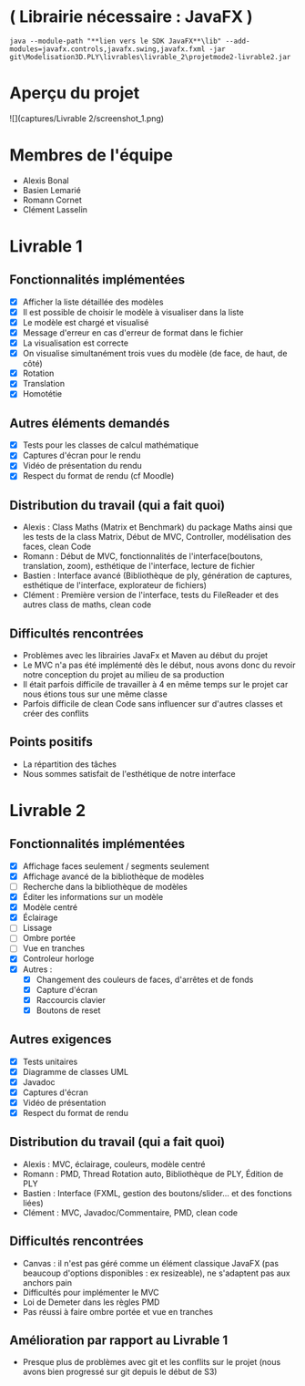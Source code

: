 # ( Librairie nécessaire : JavaFX )

```
java --module-path "**lien vers le SDK JavaFX**\lib" --add-modules=javafx.controls,javafx.swing,javafx.fxml -jar git\Modelisation3D.PLY\livrables\livrable_2\projetmode2-livrable2.jar
```

# Aperçu du projet 

![](captures/Livrable 2/screenshot_1.png)

# Membres de l'équipe

 - Alexis Bonal
 - Basien Lemarié
 - Romann Cornet
 - Clément Lasselin

# Livrable 1

## Fonctionnalités implémentées

- [x] Afficher la liste détaillée des modèles
- [x] Il est possible de choisir le modèle à visualiser dans la liste
- [x] Le modèle est chargé et visualisé
- [X] Message d'erreur en cas d'erreur de format dans le fichier
- [x] La visualisation est correcte
- [x] On visualise simultanément trois vues du modèle (de face, de haut, de côté)
- [x] Rotation
- [x] Translation
- [x] Homotétie

## Autres éléments demandés

- [X] Tests pour les classes de calcul mathématique
- [X] Captures d'écran pour le rendu
- [X] Vidéo de présentation du rendu
- [X] Respect du format de rendu (cf Moodle)

## Distribution du travail (qui a fait quoi)

- Alexis : Class Maths (Matrix et Benchmark) du package Maths ainsi que les tests de la class Matrix, Début de MVC, Controller, modélisation des faces, clean Code
- Romann : Début de MVC, fonctionnalités de l'interface(boutons, translation, zoom), esthétique de l'interface, lecture de fichier
- Bastien : Interface avancé (Bibliothèque de ply, génération de captures, esthétique de l'interface, explorateur de fichiers)
- Clément : Première version de l'interface, tests du FileReader et des autres class de maths, clean code

## Difficultés rencontrées

- Problèmes avec les librairies JavaFx et Maven au début du projet
- Le MVC n'a pas été implémenté dès le début, nous avons donc du revoir notre conception du projet au milieu de sa production
- Il était parfois difficile de travailler à 4 en même temps sur le projet car nous étions tous sur une même classe
- Parfois difficile de clean Code sans influencer sur d'autres classes et créer des conflits

## Points positifs

- La répartition des tâches
- Nous sommes satisfait de l'esthétique de notre interface

# Livrable 2

## Fonctionnalités implémentées


- [x] Affichage faces seulement / segments seulement
- [x] Affichage avancé de la bibliothèque de modèles
- [ ] Recherche dans la bibliothèque de modèles
- [X] Éditer les informations sur un modèle
- [x] Modèle centré
- [X] Éclairage
- [ ] Lissage
- [ ] Ombre portée
- [ ] Vue en tranches
- [x] Controleur horloge
- [x] Autres : 
    - [x] Changement des couleurs de faces, d'arrêtes et de fonds 
    - [x] Capture d'écran
    - [x] Raccourcis clavier
    - [x] Boutons de reset 

## Autres exigences

- [X] Tests unitaires
- [X] Diagramme de classes UML
- [X] Javadoc
- [X] Captures d'écran
- [X] Vidéo de présentation
- [X] Respect du format de rendu

## Distribution du travail (qui a fait quoi)

- Alexis : MVC, éclairage, couleurs, modèle centré
- Romann : PMD, Thread Rotation auto, Bibliothèque de PLY, Édition de PLY
- Bastien : Interface (FXML, gestion des boutons/slider... et des fonctions liées)
- Clément : MVC, Javadoc/Commentaire, PMD, clean code

## Difficultés rencontrées

- Canvas : il n'est pas géré comme un élément classique JavaFX (pas beaucoup d'options disponibles : ex resizeable), ne s'adaptent pas aux anchors pain
- Difficultés pour implémenter le MVC
- Loi de Demeter dans les règles PMD
- Pas réussi à faire ombre portée et vue en tranches

## Amélioration par rapport au Livrable 1

- Presque plus de problèmes avec git et les conflits sur le projet (nous avons bien progressé sur git depuis le début de S3)

